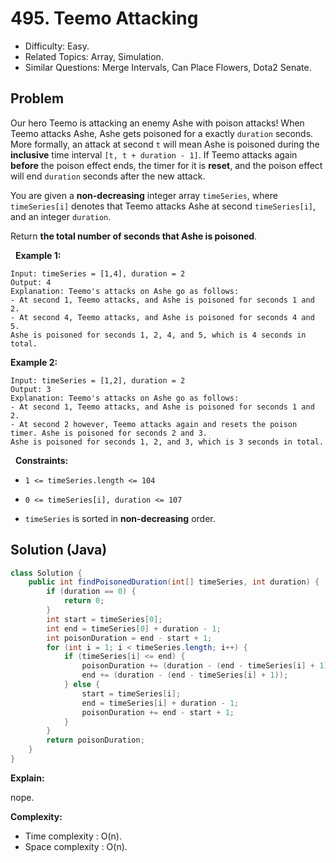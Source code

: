 # 495. Teemo Attacking

- Difficulty: Easy.
- Related Topics: Array, Simulation.
- Similar Questions: Merge Intervals, Can Place Flowers, Dota2 Senate.

## Problem

Our hero Teemo is attacking an enemy Ashe with poison attacks! When Teemo attacks Ashe, Ashe gets poisoned for a exactly ```duration``` seconds. More formally, an attack at second ```t``` will mean Ashe is poisoned during the **inclusive** time interval ```[t, t + duration - 1]```. If Teemo attacks again **before** the poison effect ends, the timer for it is **reset**, and the poison effect will end ```duration``` seconds after the new attack.

You are given a **non-decreasing** integer array ```timeSeries```, where ```timeSeries[i]``` denotes that Teemo attacks Ashe at second ```timeSeries[i]```, and an integer ```duration```.

Return **the **total** number of seconds that Ashe is poisoned**.

 
**Example 1:**

```
Input: timeSeries = [1,4], duration = 2
Output: 4
Explanation: Teemo's attacks on Ashe go as follows:
- At second 1, Teemo attacks, and Ashe is poisoned for seconds 1 and 2.
- At second 4, Teemo attacks, and Ashe is poisoned for seconds 4 and 5.
Ashe is poisoned for seconds 1, 2, 4, and 5, which is 4 seconds in total.
```

**Example 2:**

```
Input: timeSeries = [1,2], duration = 2
Output: 3
Explanation: Teemo's attacks on Ashe go as follows:
- At second 1, Teemo attacks, and Ashe is poisoned for seconds 1 and 2.
- At second 2 however, Teemo attacks again and resets the poison timer. Ashe is poisoned for seconds 2 and 3.
Ashe is poisoned for seconds 1, 2, and 3, which is 3 seconds in total.
```

 
**Constraints:**


	
- ```1 <= timeSeries.length <= 104```
	
- ```0 <= timeSeries[i], duration <= 107```
	
- ```timeSeries``` is sorted in **non-decreasing** order.



## Solution (Java)

```java
class Solution {
    public int findPoisonedDuration(int[] timeSeries, int duration) {
        if (duration == 0) {
            return 0;
        }
        int start = timeSeries[0];
        int end = timeSeries[0] + duration - 1;
        int poisonDuration = end - start + 1;
        for (int i = 1; i < timeSeries.length; i++) {
            if (timeSeries[i] <= end) {
                poisonDuration += (duration - (end - timeSeries[i] + 1));
                end += (duration - (end - timeSeries[i] + 1));
            } else {
                start = timeSeries[i];
                end = timeSeries[i] + duration - 1;
                poisonDuration += end - start + 1;
            }
        }
        return poisonDuration;
    }
}
```

**Explain:**

nope.

**Complexity:**

* Time complexity : O(n).
* Space complexity : O(n).
